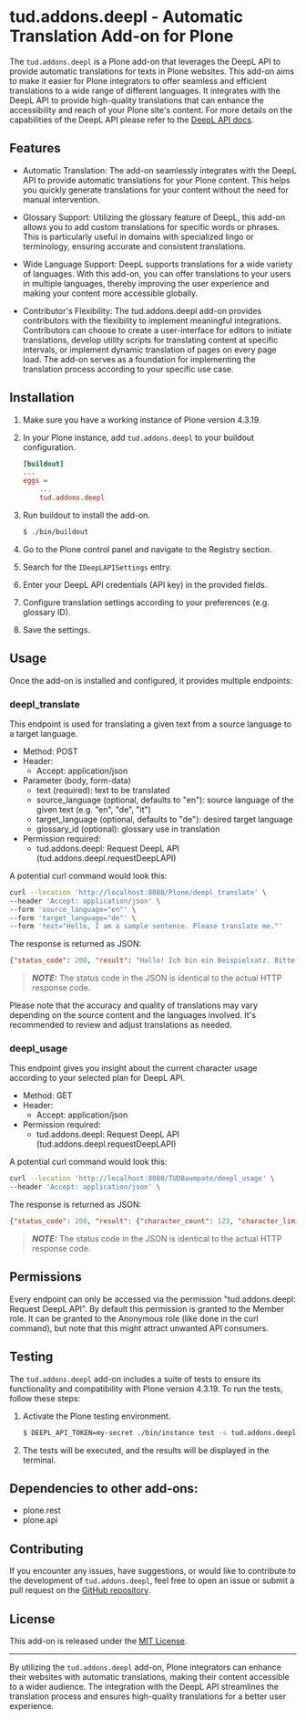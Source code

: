 # tud.addons.deepl - Automatic Translation Add-on for Plone

The `tud.addons.deepl` is a Plone add-on that leverages the DeepL API to provide automatic translations for texts in Plone websites.
This add-on aims to make it easier for Plone integrators to offer seamless and efficient translations to a wide range of different languages.
It integrates with the DeepL API to provide high-quality translations that can enhance the accessibility and reach of your Plone site's content.
For more details on the capabilities of the DeepL API please refer to the [DeepL API docs](https://www.deepl.com/en/docs-api/).

## Features

- Automatic Translation: The add-on seamlessly integrates with the DeepL API to provide automatic translations for your Plone content. This helps you quickly generate translations for your content without the need for manual intervention.

- Glossary Support: Utilizing the glossary feature of DeepL, this add-on allows you to add custom translations for specific words or phrases. This is particularly useful in domains with specialized lingo or terminology, ensuring accurate and consistent translations.

- Wide Language Support: DeepL supports translations for a wide variety of languages. With this add-on, you can offer translations to your users in multiple languages, thereby improving the user experience and making your content more accessible globally.

- Contributor's Flexibility: The tud.addons.deepl add-on provides contributors with the flexibility to implement meaningful integrations. Contributors can choose to create a user-interface for editors to initiate translations, develop utility scripts for translating content at specific intervals, or implement dynamic translation of pages on every page load. The add-on serves as a foundation for implementing the translation process according to your specific use case.

## Installation

1. Make sure you have a working instance of Plone version 4.3.19.

2. In your Plone instance, add `tud.addons.deepl` to your buildout configuration.

   ```ini
   [buildout]
   ...
   eggs =
       ...
       tud.addons.deepl
   ```

3. Run buildout to install the add-on.

   ```bash
   $ ./bin/buildout
   ```

4. Go to the Plone control panel and navigate to the Registry section.

5. Search for the `IDeepLAPISettings` entry.

6. Enter your DeepL API credentials (API key) in the provided fields.

7. Configure translation settings according to your preferences (e.g. glossary ID).

8.  Save the settings.

## Usage

Once the add-on is installed and configured, it provides multiple endpoints:

### deepl_translate

This endpoint is used for translating a given text from a source language to a target language.

- Method: POST
- Header:
  - Accept: application/json
- Parameter (body, form-data)
  - text (required): text to be translated
  - source_language (optional, defaults to "en"): source language of the given text (e.g. "en", "de", "it")
  - target_language (optional, defaults to "de"): desired target language
  - glossary_id (optional): glossary use in translation
- Permission required:
  - tud.addons.deepl: Request DeepL API (tud.addons.deepl.requestDeepLAPI)

A potential curl command would look this:

```bash
curl --location 'http://localhost:8080/Plone/deepl_translate' \
--header 'Accept: application/json' \
--form 'source_language="en"' \
--form 'target_language="de"' \
--form 'text="Hello, I am a sample sentence. Please translate me."'
```

The response is returned as JSON:

```json
{"status_code": 200, "result": "Hallo! Ich bin ein Beispielsatz. Bitte übersetze mich.", "error": null}
```

> **_NOTE:_**  The status code in the JSON is identical to the actual HTTP response code.

Please note that the accuracy and quality of translations may vary depending on the source content and the languages involved.
It's recommended to review and adjust translations as needed.

### deepl_usage

This endpoint gives you insight about the current character usage according to your selected plan for DeepL API.

- Method: GET
- Header:
  - Accept: application/json
- Permission required:
  - tud.addons.deepl: Request DeepL API (tud.addons.deepl.requestDeepLAPI)

A potential curl command would look this:

```bash
curl --location 'http://localhost:8080/TUDBaumpate/deepl_usage' \
--header 'Accept: application/json' \
```

The response is returned as JSON:

```json
{"status_code": 200, "result": {"character_count": 123, "character_limit": 500000}, "error": null}
```

> **_NOTE:_**  The status code in the JSON is identical to the actual HTTP response code.

## Permissions

Every endpoint can only be accessed via the permission "tud.addons.deepl: Request DeepL API".
By default this permission is granted to the Member role.
It can be granted to the Anonymous role (like done in the curl command), but note that this might attract unwanted API consumers.

## Testing

The `tud.addons.deepl` add-on includes a suite of tests to ensure its functionality and compatibility with Plone version 4.3.19.
To run the tests, follow these steps:

1. Activate the Plone testing environment.

   ```bash
   $ DEEPL_API_TOKEN=my-secret ./bin/instance test -s tud.addons.deepl
   ```

2. The tests will be executed, and the results will be displayed in the terminal.

## Dependencies to other add-ons:

- plone.rest
- plone.api

## Contributing

If you encounter any issues, have suggestions, or would like to contribute to the development of `tud.addons.deepl`, feel free to open an issue or submit a pull request on the [GitHub repository](https://github.com/tud-mit-plone/tud.addons.deepl).

## License

This add-on is released under the [MIT License](https://opensource.org/licenses/MIT).

---

By utilizing the `tud.addons.deepl` add-on, Plone integrators can enhance their websites with automatic translations, making their content accessible to a wider audience. The integration with the DeepL API streamlines the translation process and ensures high-quality translations for a better user experience.

